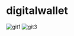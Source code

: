 # digitalwallet

![git1](https://user-images.githubusercontent.com/71395812/125737544-f993564f-fb95-4bb6-97d3-57d4072a7a6e.png)  ![git3](https://user-images.githubusercontent.com/71395812/125737647-1b51cfd5-4323-49b1-ab8c-99927f9e8e4e.png)
